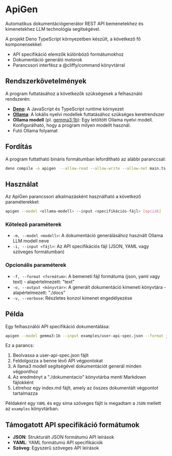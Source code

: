 # ApiGen

Automatikus dokumentációgenerátor REST API bemenetekhez és kimenetekhez LLM technológia segítségével.

A projekt Deno TypeScript környezetben készült, a következő fő komponensekkel:
- API specifikáció elemzők különböző formátumokhoz
- Dokumentáció generáló motorok
- Parancssori interfész a @cliffy/command könyvtárral

## Rendszerkövetelmények

A program futtatásához a következők szükségesek a felhasználó rendszerén:
- [**Deno**](https://deno.com): A JavaScript és TypeScript runtime környezet
- [**Ollama**](https://ollama.com/download): A lokális nyelvi modellek futtatásához szükséges keretrendszer
- **Ollama modell** (pl. [gemma3:1b](https://ollama.com/library/gemma3:1b)): Egy letöltött Ollama nyelvi modell. Konfigurálható, hogy a program milyen modellt használ.
- Futó Ollama folyamat

## Fordítás

A program futtatható bináris formátumban lefordítható az alábbi paranccsal:

```bash
deno compile -o apigen  --allow-read --allow-write --allow-net main.ts
```

## Használat

Az ApiGen parancssori alkalmazásként használható a következő paraméterekkel:

```bash
apigen --model <ollama-modell> --input <specifikációs-fájl> [opciók]
```

### Kötelező paraméterek

- `-m, --model <modell>`: A dokumentáció generálásához használt Ollama LLM modell neve
- `-i, --input <fájl>`: Az API specifikációs fájl (JSON, YAML vagy szöveges formátumban)

### Opcionális paraméterek

- `-f, --format <formátum>`: A bemeneti fájl formátuma (json, yaml vagy text) - alapértelmezett: "text"
- `-o, --output <könyvtár>`: A generált dokumentáció kimeneti könyvtára - alapértelmezett: "./docs"
- `-v, --verbose`: Részletes konzol kimenet engedélyezése

## Példa

Egy felhasználói API specifikáció dokumentálása:

```bash
apigen --model gemma3:1b --input examples/user-api-spec.json --format json --output ./dokumentacio
```

Ez a parancs:
1. Beolvassa a user-api-spec.json fájlt
2. Feldolgozza a benne lévő API végpontokat
3. A llama3 modell segítségével dokumentációt generál minden végponthoz
4. Az eredményt a "./dokumentacio" könyvtárba menti Markdown fájlokként
5. Létrehoz egy index.md fájlt, amely az összes dokumentált végpontot tartalmazza

Példaként egy `YAML` és egy sima szöveges fájlt is megadtam a `JSON` mellett az `examples` könyvtárban.

## Támogatott API specifikáció formátumok

- **JSON**: Strukturált JSON formátumú API leírások
- **YAML**: YAML formátumú API specifikációk
- **Szöveg**: Egyszerű szöveges API leírások
